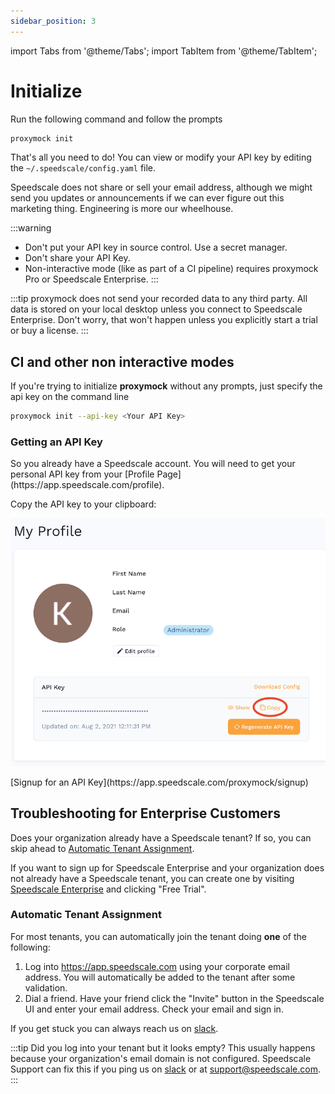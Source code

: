 ```yaml
---
sidebar_position: 3
---
```


import Tabs from '@theme/Tabs';
import TabItem from '@theme/TabItem';

# Initialize

Run the following command and follow the prompts

```bash
proxymock init
```

That's all you need to do! You can view or modify your API key by editing the `~/.speedscale/config.yaml` file.

Speedscale does not share or sell your email address, although we might send you updates or announcements if we can ever figure out this marketing thing. Engineering is more our wheelhouse.

:::warning

- Don't put your API key in source control. Use a secret manager.
- Don't share your API Key.
- Non-interactive mode (like as part of a CI pipeline) requires proxymock Pro or Speedscale Enterprise.
  :::

:::tip
proxymock does not send your recorded data to any third party. All data is stored on your local desktop unless you connect to Speedscale Enterprise. Don't worry, that won't happen unless you explicitly start a trial or buy a license.
:::

## CI and other non interactive modes

If you're trying to initialize **proxymock** without any prompts, just specify the api key on the command line

```bash
proxymock init --api-key <Your API Key>
```

### Getting an API Key

<Tabs>
  <TabItem value="Existing Enterprise Customer">
So you already have a Speedscale account.  You will need to get your personal API key from your [Profile Page](https://app.speedscale.com/profile).

Copy the API key to your clipboard:

![API Key](../../setup/install/api-key.png)
</TabItem>

  <TabItem value="New User">
[Signup for an API Key](https://app.speedscale.com/proxymock/signup)
  </TabItem>
</Tabs>

## Troubleshooting for Enterprise Customers

Does your organization already have a Speedscale tenant? If so, you can skip ahead to [Automatic Tenant Assignment](#automatic-tenant-assignment).

If you want to sign up for Speedscale Enterprise and your organization does not already have a Speedscale tenant, you can create one by visiting [Speedscale Enterprise](https://speedscale.com) and clicking "Free Trial".

### Automatic Tenant Assignment

For most tenants, you can automatically join the tenant doing **one** of the following:

1. Log into https://app.speedscale.com using your corporate email address. You will automatically be added to the tenant after some validation.
1. Dial a friend. Have your friend click the "Invite" button in the Speedscale UI and enter your email address. Check your email and sign in.

If you get stuck you can always reach us on [slack](https://slack.speedscale.com).

:::tip
Did you log into your tenant but it looks empty? This usually happens because your organization's email domain is not configured. Speedscale Support can fix this if you ping us on [slack](https://slack.speedscale.com) or at [support@speedscale.com](mailto:support@speedscale.com).
:::
